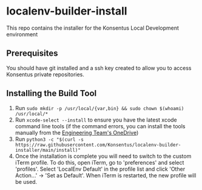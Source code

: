 # localenv-builder-install

This repo contains the installer for the Konsentus Local Development environment

## Prerequisites

You should have git installed and a ssh key created to allow you to access Konsentus private repositories.

## Installing the Build Tool

1. Run `sudo mkdir -p /usr/local/{var,bin} && sudo chown $(whoami) /usr/local/*`
2. Run `xcode-select --install` to ensure you have the latest xcode command line tools (if the command errors, you can install the tools manually from the [Engineering Team's OneDrive](https://konsentusltd.sharepoint.com/:f:/s/engineering-team2/EmNuvDCuKbFKkYAK_t3x18kBkA9HdxhHIKf39SnngntCFA?e=6zaesY))
3. Run `python3 -c "$(curl -s https://raw.githubusercontent.com/Konsentus/localenv-builder-installer/main/install)"`
4. Once the installation is complete you will need to switch to the custom iTerm profile. To do this, open iTerm, go to 'preferences' and select 'profiles'. Select 'LocalEnv Default' in the profile list and click 'Other Action...' -> 'Set as Default'. When iTerm is restarted, the new profile will be used.
